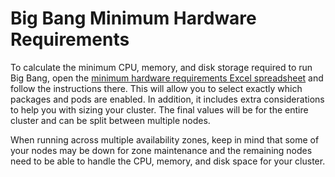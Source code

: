 # Big Bang Minimum Hardware Requirements

To calculate the minimum CPU, memory, and disk storage required to run Big Bang, open the [minimum hardware requirements Excel spreadsheet](./minimum-hardware-requirements.xlsx) and follow the instructions there.  This will allow you to select exactly which packages and pods are enabled.  In addition, it includes extra considerations to help you with sizing your cluster.  The final values will be for the entire cluster and can be split between multiple nodes.

When running across multiple availability zones, keep in mind that some of your nodes may be down for zone maintenance and the remaining nodes need to be able to handle the CPU, memory, and disk space for your cluster.
